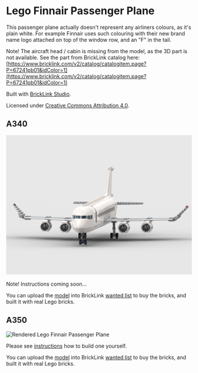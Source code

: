 # Lego Finnair Passenger Plane

This passenger plane actually doesn't represent any airliners colours, as it's plain white. For example Finnair uses such colouring with their new brand name logo attached on top of the window row, and an "F" in the tail.

Note! The aircraft head / cabin is missing from the model, as the 3D part is not available. See the part from BrickLink catalog here: [https://www.bricklink.com/v2/catalog/catalogitem.page?P=67241pb01&idColor=1](https://www.bricklink.com/v2/catalog/catalogitem.page?P=67241pb01&idColor=1)

Built with [BrickLink Studio](https://www.bricklink.com/v3/studio).

Licensed under [Creative Commons Attribution 4.0](https://creativecommons.org/licenses/by/4.0/).

## A340

![Rendered Lego Finnair Passenger Plane](./A340/lego-finnair-passenger-plane-a340.png)

Note! Instructions coming soon...

You can upload the [model](./lego-finnair-passenger-plane-a340.io) into BrickLink [wanted list](https://www.bricklink.com/v2/wanted/list.page) to buy the bricks, and built it with real Lego bricks.

## A350

![Rendered Lego Finnair Passenger Plane](./A340/lego-finnair-passenger-plane-a350.png)

Please see [instructions](./A340/lego-finnair-passenger-plane-a350.pdf) how to build one yourself.

You can upload the [model](./lego-finnair-passenger-plane-a350.io) into BrickLink [wanted list](https://www.bricklink.com/v2/wanted/list.page) to buy the bricks, and built it with real Lego bricks.
